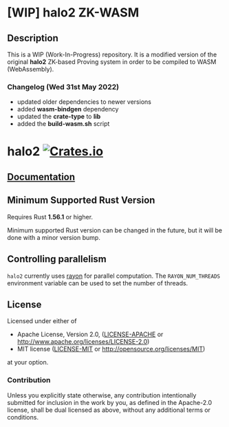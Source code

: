 # [WIP] halo2 ZK-WASM

## Description

This is a WIP (Work-In-Progress) repository. It is a modified version of the original **halo2** ZK-based Proving system in order to be compiled to WASM (WebAssembly).

### Changelog (Wed 31st May 2022)

* updated older dependencies to newer versions
* added **wasm-bindgen** dependency
* updated the **crate-type** to **lib**
* added the **build-wasm.sh** script

# halo2 [![Crates.io](https://img.shields.io/crates/v/halo2.svg)](https://crates.io/crates/halo2) #

## [Documentation](https://docs.rs/halo2)

## Minimum Supported Rust Version

Requires Rust **1.56.1** or higher.

Minimum supported Rust version can be changed in the future, but it will be done with a
minor version bump.

## Controlling parallelism

`halo2` currently uses [rayon](https://github.com/rayon-rs/rayon) for parallel computation.
The `RAYON_NUM_THREADS` environment variable can be used to set the number of threads.

## License

Licensed under either of

 * Apache License, Version 2.0, ([LICENSE-APACHE](LICENSE-APACHE) or
   http://www.apache.org/licenses/LICENSE-2.0)
 * MIT license ([LICENSE-MIT](LICENSE-MIT) or http://opensource.org/licenses/MIT)

at your option.

### Contribution

Unless you explicitly state otherwise, any contribution intentionally
submitted for inclusion in the work by you, as defined in the Apache-2.0
license, shall be dual licensed as above, without any additional terms or
conditions.
